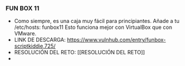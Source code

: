 ### FUN BOX 11
- Como siempre, es una caja muy fácil para principiantes. Añade a tu /etc/hosts: funbox11 Esto funciona mejor con VirtualBox que con VMware.
- LINK DE DESCARGA: https://www.vulnhub.com/entry/funbox-scriptkiddie,725/
- RESOLUCIÓN DEL RETO: [[RESOLUCIÓN DEL RETO]]
- 